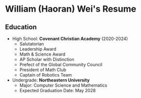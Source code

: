 # William (Haoran) Wei's Resume

## Education
+ High School: **Covenant Christian Academy** (2020-2024)
    + Salutatorian 
    + Leadership Award
    + Math & Science Award
    + AP Scholar with Distinction
    + Prefect of the Global Community Council
    + President of Math Club
    + Captain of Robotics Team
+ Undergrade: **Northeastern University**
    + Major: Computer Science and Mathematics
    + Expected Graduation Date: May 2028